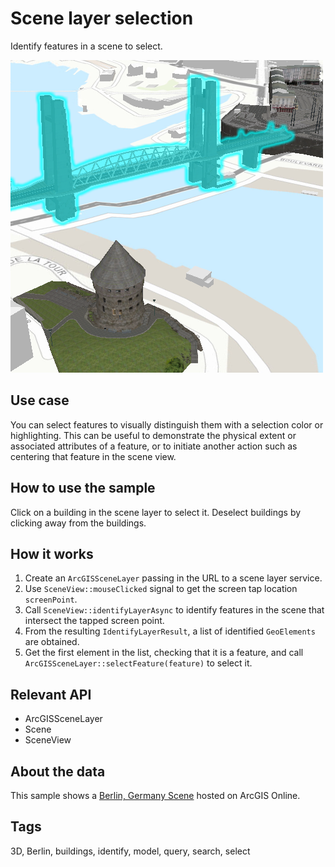# Scene layer selection

Identify features in a scene to select.

![](screenshot.png)

## Use case

You can select features to visually distinguish them with a selection color or highlighting. This can be useful to demonstrate the physical extent or associated attributes of a feature, or to initiate another action such as centering that feature in the scene view.

## How to use the sample

Click on a building in the scene layer to select it. Deselect buildings by clicking away from the buildings.

## How it works

1. Create an `ArcGISSceneLayer` passing in the URL to a scene layer service.
2. Use `SceneView::mouseClicked` signal to get the screen tap location `screenPoint`.
3. Call `SceneView::identifyLayerAsync` to identify features in the scene that intersect the tapped screen point.
4. From the resulting `IdentifyLayerResult`, a list of identified `GeoElements` are obtained.
5. Get the first element in the list, checking that it is a feature, and call `ArcGISSceneLayer::selectFeature(feature)` to select it.

## Relevant API

* ArcGISSceneLayer
* Scene
* SceneView

## About the data

This sample shows a [Berlin, Germany Scene](https://www.arcgis.com/home/item.html?id=31874da8a16d45bfbc1273422f772270) hosted on ArcGIS Online.

## Tags

3D, Berlin, buildings, identify, model, query, search, select
